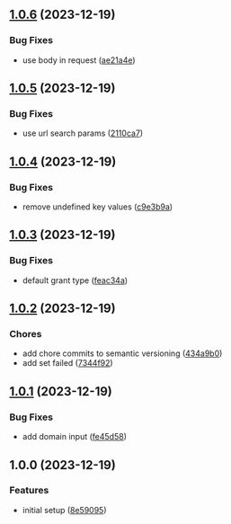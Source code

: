 ## [1.0.6](https://github.com/taylorlroberts7/generate-auth0-token-action/compare/v1.0.5...v1.0.6) (2023-12-19)


### Bug Fixes

* use body in request ([ae21a4e](https://github.com/taylorlroberts7/generate-auth0-token-action/commit/ae21a4e5b5528664585eb67715d31020370508ec))

## [1.0.5](https://github.com/taylorlroberts7/generate-auth0-token-action/compare/v1.0.4...v1.0.5) (2023-12-19)


### Bug Fixes

* use url search params ([2110ca7](https://github.com/taylorlroberts7/generate-auth0-token-action/commit/2110ca783daa685996a839177d5b9545fa10315e))

## [1.0.4](https://github.com/taylorlroberts7/generate-auth0-token-action/compare/v1.0.3...v1.0.4) (2023-12-19)


### Bug Fixes

* remove undefined key values ([c9e3b9a](https://github.com/taylorlroberts7/generate-auth0-token-action/commit/c9e3b9aff6b24ab9fa05c0a531bf6b9e7c54ada9))

## [1.0.3](https://github.com/taylorlroberts7/generate-auth0-token-action/compare/v1.0.2...v1.0.3) (2023-12-19)


### Bug Fixes

* default grant type ([feac34a](https://github.com/taylorlroberts7/generate-auth0-token-action/commit/feac34a02a70715862260c61d4b2c6c5f0568c65))

## [1.0.2](https://github.com/taylorlroberts7/generate-auth0-token-action/compare/v1.0.1...v1.0.2) (2023-12-19)


### Chores

* add chore commits to semantic versioning ([434a9b0](https://github.com/taylorlroberts7/generate-auth0-token-action/commit/434a9b05f7859eee616dac4d4ca635c9e33cd608))
* add set failed ([7344f92](https://github.com/taylorlroberts7/generate-auth0-token-action/commit/7344f92dfe4e832bb9f4e04c43a2101af06b4da0))

## [1.0.1](https://github.com/taylorlroberts7/generate-auth0-token-action/compare/v1.0.0...v1.0.1) (2023-12-19)


### Bug Fixes

* add domain input ([fe45d58](https://github.com/taylorlroberts7/generate-auth0-token-action/commit/fe45d5801847aff2624486e8a88d59437aae47e4))

## 1.0.0 (2023-12-19)


### Features

* initial setup ([8e59095](https://github.com/taylorlroberts7/generate-auth0-token-action/commit/8e59095d286acbcfbe8baa482e7ec3a7c6e4dad1))
